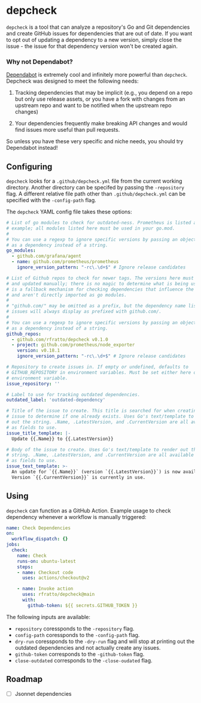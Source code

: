 # depcheck

`depcheck` is a tool that can analyze a repository's Go and Git dependencies and
create GitHub issues for dependencies that are out of date. If you want to opt
out of updating a dependency to a new version, simply close the issue - the
issue for that dependency version won't be created again.

### Why not Dependabot?

[Dependabot](https://dependabot.com/) is extremely cool and infinitely more
powerful than `depcheck`. Depcheck was designed to meet the following needs:

1. Tracking dependencies that may be implicit (e.g., you depend on a repo but
   only use release assets, or you have a fork with changes from an upstream
   repo and want to be notified when the upstream repo changes)

2. Your dependencies frequently make breaking API changes and would find issues
   more useful than pull requests.

So unless you have these very specific and niche needs, you should try
Dependabot instead!

## Configuring

`depcheck` looks for a `.github/depcheck.yml` file from the current working
directory. Another directory can be specifed by passing the `-repository` flag.
A different relative file path other than `.github/depcheck.yml` can be
specified with the `-config-path` flag.

The `depcheck` YAML config file takes these options:

```yaml
# List of go modules to check for outdated-ness. Prometheus is listed as an
# example; all modules listed here must be used in your go.mod.
#
# You can use a regexp to ignore specific versions by passing an object
# as a dependency instead of a string.
go_modules:
  - github.com/grafana/agent
  - name: github.com/prometheus/prometheus
    ignore_version_pattern: "-rc\.\d+$" # Ignore release candidates

# List of Github repos to check for newer tags. The versions here must be listed
# and updated manually; there is no magic to determine what is being used. This
# is a fallback mechanism for checking dependencies that influence the project
# and aren't directly imported as go modules.
#
# "github.com/" may be omitted as a prefix, but the dependency name listed in
# issues will always display as prefixed with github.com/.
#
# You can use a regexp to ignore specific versions by passing an object
# as a dependency instead of a string.
github_repos:
  - github.com/rfratto/depcheck v0.1.0
  - project: github.com/prometheus/node_exporter
    version: v0.18.1
    ignore_version_pattern: "-rc\.\d+$" # Ignore release candidates

# Repository to create issues in. If empty or undefined, defaults to
# GITHUB_REPOSITORY in environment variables. Must be set either here or via the
# environment variable.
issue_repository: ''

# Label to use for tracking outdated dependencies.
outdated_label: 'outdated-dependency'

# Title of the issue to create. This title is searched for when creating a new
# issue to determine if one already exists. Uses Go's text/template to render
# out the string. .Name, .LatestVersion, and .CurrentVersion are all available
# as fields to use.
issue_title_template: |-
  Update {{.Name}} to {{.LatestVersion}}

# Body of the issue to create. Uses Go's text/template to render out the
# string. .Name, .LatestVersion, and .CurrentVersion are all available
# as fields to use.
issue_text_template: >-
  An update for `{{.Name}}` (version `{{.LatestVersion}}`) is now available.
  Version `{{.CurrentVersion}}` is currently in use.
```

## Using

`depcheck` can function as a GitHub Action. Example usage to check dependency
whenever a workflow is manually triggered:

```yaml
name: Check Dependencies
on:
  workflow_dispatch: {}
jobs:
  check:
    name: Check
    runs-on: ubuntu-latest
    steps:
    - name: Checkout code
      uses: actions/checkout@v2

    - name: Invoke action
      uses: rfratto/depcheck@main
      with:
        github-token: ${{ secrets.GITHUB_TOKEN }}
```

The following inputs are available:

- `repository` coressponds to the `-repository` flag.
- `config-path` coressponds to the `-config-path` flag.
- `dry-run` coressponds to the `-dry-run` flag and will stop at printing out the
   outdated dependencies and not actually create any issues.
- `github-token` corresponds to the `-github-token` flag.
- `close-outdated` corresponds to the `-close-oudated` flag.

## Roadmap

- [ ] Jsonnet dependencies

